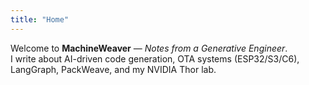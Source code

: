 ```yaml
---
title: "Home"
---
```


Welcome to **MachineWeaver** — _Notes from a Generative Engineer_.  
I write about AI-driven code generation, OTA systems (ESP32/S3/C6), LangGraph, PackWeave, and my NVIDIA Thor lab.


